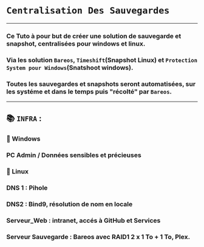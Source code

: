 # `Centralisation Des Sauvegardes`

---

### Ce Tuto à pour but de créer une solution de sauvegarde et snapshot, centralisées pour windows et linux.
### Via les solution `Bareos`, `Timeshift`(Snapshot Linux) et `Protection System pour Windows`(Snatshoot windows).
### Toutes les sauvegardes et snapshots seront automatisées, sur les systéme et dans le temps puis "récolté" par `Bareos`.

---

## :books: `INFRA` : 

### :wolf: Windows
### PC Admin / Données sensibles et précieuses


### :penguin: Linux
### DNS 1 : Pihole 
### DNS2 : Bind9, résolution de nom en locale
### Serveur_Web : intranet, accés à GitHub et Services
### Serveur Sauvegarde : Bareos avec RAID1 2 x 1 To + 1 To, Plex.



